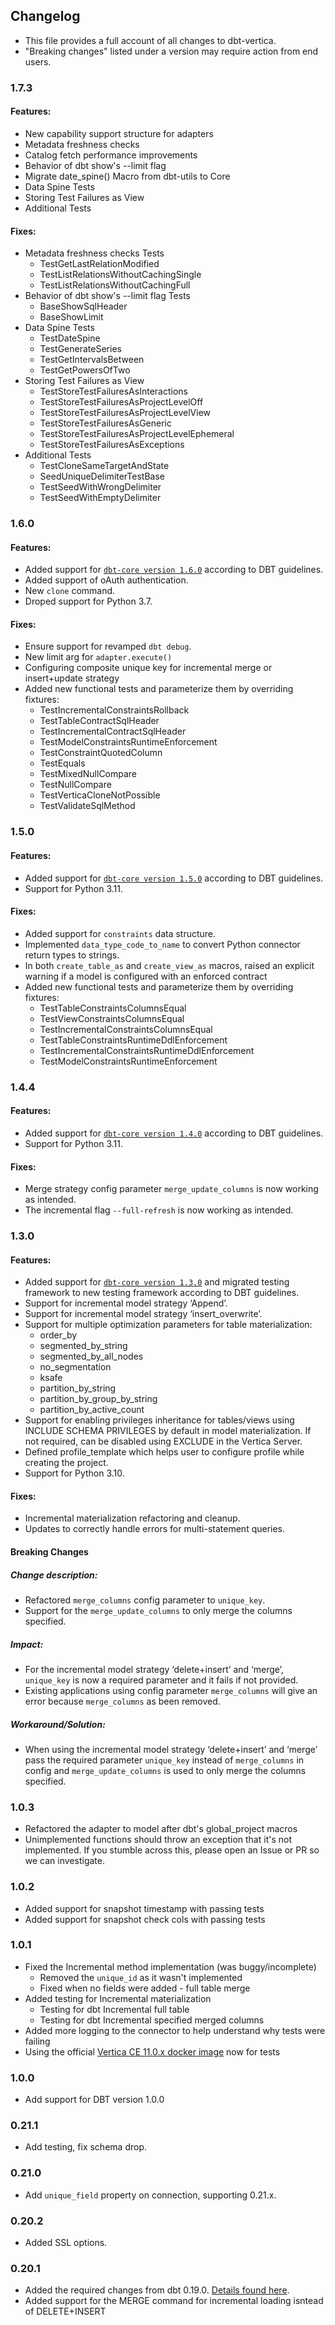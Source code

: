 ## Changelog
- This file provides a full account of all changes to dbt-vertica.
- "Breaking changes" listed under a version may require action from end users.



### 1.7.3

#### Features:
- New capability support structure for adapters
- Metadata freshness checks
- Catalog fetch performance improvements
- Behavior of dbt show's --limit flag
- Migrate date_spine() Macro from dbt-utils to Core
- Data Spine Tests
- Storing Test Failures as View
- Additional Tests

#### Fixes:

- Metadata freshness checks Tests
  - TestGetLastRelationModified
  - TestListRelationsWithoutCachingSingle
  - TestListRelationsWithoutCachingFull
- Behavior of dbt show's --limit flag Tests
  - BaseShowSqlHeader
  - BaseShowLimit
- Data Spine Tests
  - TestDateSpine
  - TestGenerateSeries
  - TestGetIntervalsBetween
  - TestGetPowersOfTwo
- Storing Test Failures as View
  - TestStoreTestFailuresAsInteractions
  - TestStoreTestFailuresAsProjectLevelOff
  - TestStoreTestFailuresAsProjectLevelView
  - TestStoreTestFailuresAsGeneric
  - TestStoreTestFailuresAsProjectLevelEphemeral
  - TestStoreTestFailuresAsExceptions
- Additional Tests
  - TestCloneSameTargetAndState
  - SeedUniqueDelimiterTestBase 
  - TestSeedWithWrongDelimiter
  - TestSeedWithEmptyDelimiter

### 1.6.0

#### Features:
- Added support for [`dbt-core version 1.6.0`](https://github.com/dbt-labs/dbt-core/discussions/7958) according to DBT guidelines.
- Added support of oAuth authentication.
- New `clone` command.
- Droped support for Python 3.7. 

#### Fixes:
- Ensure support for revamped `dbt debug`.
- New limit arg for `adapter.execute()`
- Configuring composite unique key for incremental merge or insert+update strategy
- Added new functional tests and parameterize them by overriding fixtures:
  - TestIncrementalConstraintsRollback 
  - TestTableContractSqlHeader 
  - TestIncrementalContractSqlHeader 
  - TestModelConstraintsRuntimeEnforcement 
  - TestConstraintQuotedColumn 
  - TestEquals 
  - TestMixedNullCompare 
  - TestNullCompare 
  - TestVerticaCloneNotPossible 
  - TestValidateSqlMethod 
  

### 1.5.0
#### Features:
- Added support for [`dbt-core version 1.5.0`](https://github.com/dbt-labs/dbt-core/discussions/7213) according to DBT guidelines. 
- Support for Python 3.11.
#### Fixes:
- Added support for `constraints` data structure. 
- Implemented `data_type_code_to_name` to convert Python connector return types to strings.
- In both `create_table_as` and `create_view_as` macros, raised an explicit warning if a model is configured with an enforced contract
- Added new functional tests and parameterize them by overriding fixtures:
  - TestTableConstraintsColumnsEqual
  - TestViewConstraintsColumnsEqual
  - TestIncrementalConstraintsColumnsEqual
  - TestTableConstraintsRuntimeDdlEnforcement
  - TestIncrementalConstraintsRuntimeDdlEnforcement
  - TestModelConstraintsRuntimeEnforcement  

### 1.4.4
#### Features:
- Added support for [`dbt-core version 1.4.0`](https://github.com/dbt-labs/dbt-core/discussions/6624) according to DBT guidelines. 
- Support for Python 3.11.
#### Fixes:
- Merge strategy config parameter `merge_update_columns` is now working as intended. 
- The incremental flag `--full-refresh` is now working as intended.
### 1.3.0
#### Features:
- Added support for [`dbt-core version 1.3.0`](https://github.com/dbt-labs/dbt-core/discussions/6011) and migrated testing framework to new testing framework according to DBT guidelines. 
- Support for incremental model strategy ‘Append’. 
- Support for incremental model strategy ‘insert_overwrite’.
- Support for multiple optimization parameters for table materialization:
  - order_by
  - segmented_by_string
  - segmented_by_all_nodes
  - no_segmentation
  - ksafe
  - partition_by_string
  - partition_by_group_by_string
  - partition_by_active_count
- Support for enabling privileges inheritance for tables/views using INCLUDE SCHEMA PRIVILEGES by default in model materialization. If not required, can be disabled using EXCLUDE in the Vertica Server.
- Defined profile_template which helps user to configure profile while creating the project.
- Support for Python 3.10.
#### Fixes:
- Incremental materialization refactoring and cleanup.
- Updates to correctly handle errors for multi-statement queries.
#### Breaking Changes
##### Change description:
- Refactored `merge_columns` config parameter to `unique_key`.
- Support for the `merge_update_columns` to only merge the columns specified.
##### Impact:
- For the incremental model strategy ‘delete+insert’ and ‘merge’, `unique_key` is now a required parameter and it fails if not provided. 
- Existing applications using config parameter `merge_columns` will give an error because `merge_columns` as been removed.
##### Workaround/Solution:
- When using the incremental model strategy ‘delete+insert’ and ‘merge’ pass the required parameter `unique_key` instead of `merge_columns` in config and `merge_update_columns` is used to only merge the columns specified.
### 1.0.3
- Refactored the adapter to model after dbt's global_project macros
- Unimplemented functions should throw an exception that it's not implemented. If you stumble across this, please open an Issue or PR so we can investigate.
### 1.0.2
- Added support for snapshot timestamp with passing tests
- Added support for snapshot check cols with passing tests
### 1.0.1
- Fixed the Incremental method implementation (was buggy/incomplete)
   - Removed the `unique_id` as it wasn't implemented
   - Fixed when no fields were added - full table merge
- Added testing for Incremental materialization
  - Testing for dbt Incremental full table
  - Testing for dbt Incremental specified merged columns
- Added more logging to the connector to help understand why tests were failing
- Using the official [Vertica CE 11.0.x docker image](https://hub.docker.com/r/vertica/vertica-ce) now for tests
### 1.0.0
- Add support for DBT version 1.0.0
### 0.21.1
- Add testing, fix schema drop.
### 0.21.0
- Add `unique_field` property on connection, supporting 0.21.x.
### 0.20.2
- Added SSL options.
### 0.20.1
- Added the required changes from dbt 0.19.0. [Details found here](https://docs.getdbt.com/docs/guides/migration-guide/upgrading-to-0-19-0#for-dbt-plugin-maintainers).
- Added support for the MERGE command for incremental loading isntead of DELETE+INSERT
